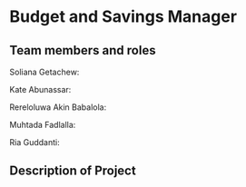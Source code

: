 # Budget and Savings Manager

## Team members and roles
Soliana Getachew: 

Kate Abunassar:  

Rereloluwa Akin Babalola:  

Muhtada Fadlalla:  

Ria Guddanti:  


## Description of Project





